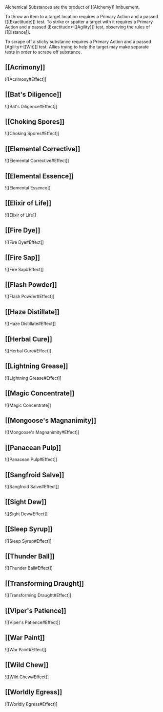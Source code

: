 Alchemical Substances are the product of [[Alchemy]] Imbuement.

To throw an item to a target location requires a Primary Action and a passed \[[[Exactitude]]\] test. To strike or spatter a target with it requires a Primary Action and a passed \[Exactitude←[[Agility]]\] test, observing the rules of [[Distance]].

To scrape off a sticky substance requires a Primary Action and a passed \[Agility←[[Wit]]\] test. Allies trying to help the target may make separate tests in order to scrape off substance.
## [[Acrimony]]
![[Acrimony#Effect]]
## [[Bat's Diligence]]
![[Bat's Diligence#Effect]]
## [[Choking Spores]]
![[Choking Spores#Effect]]
## [[Elemental Corrective]]
![[Elemental Corrective#Effect]]
## [[Elemental Essence]]
![[Elemental Essence]]
## [[Elixir of Life]]
![[Elixir of Life]]
## [[Fire Dye]]
![[Fire Dye#Effect]]
## [[Fire Sap]]
![[Fire Sap#Effect]]
## [[Flash Powder]]
![[Flash Powder#Effect]]
## [[Haze Distillate]]
![[Haze Distillate#Effect]]
## [[Herbal Cure]]
![[Herbal Cure#Effect]]
## [[Lightning Grease]]
![[Lightning Grease#Effect]]
## [[Magic Concentrate]]
![[Magic Concentrate]]
## [[Mongoose's Magnanimity]]
![[Mongoose's Magnanimity#Effect]]
## [[Panacean Pulp]]
![[Panacean Pulp#Effect]]
## [[Sangfroid Salve]]
![[Sangfroid Salve#Effect]]
## [[Sight Dew]]
![[Sight Dew#Effect]]
## [[Sleep Syrup]]
![[Sleep Syrup#Effect]]
## [[Thunder Ball]]
![[Thunder Ball#Effect]]
## [[Transforming Draught]]
![[Transforming Draught#Effect]]
## [[Viper's Patience]]
![[Viper's Patience#Effect]]
## [[War Paint]]
![[War Paint#Effect]]
## [[Wild Chew]]
![[Wild Chew#Effect]]
## [[Worldly Egress]]
![[Worldly Egress#Effect]]